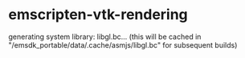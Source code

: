 # emscripten-vtk-rendering

 generating system library: libgl.bc... (this will be cached in "/emsdk_portable/data/.cache/asmjs/libgl.bc" for subsequent builds)